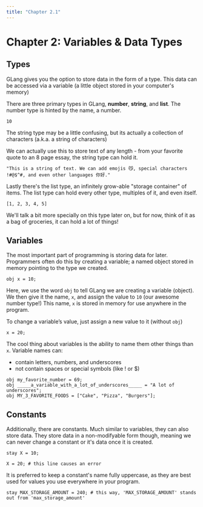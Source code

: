 ```yaml
---
title: "Chapter 2.1"
---
```


# Chapter 2: Variables & Data Types

## Types

GLang gives you the option to store data in the form of a type. This data can be accessed via a variable (a little object stored in your computer's memory)

There are three primary types in GLang, **number**, **string**, and **list**. The number type is hinted by the name, a number.

```
10
```

The string type may be a little confusing, but its actually a collection of characters (a.k.a. a string of characters)

We can actually use this to store text of any length - from your favorite quote to an 8 page essay, the string type can hold it.

```
"This is a string of text. We can add emojis 😼, special characters !#@$^#, and even other languages 你好."
```

Lastly there's the list type, an infinitely grow-able "storage container" of items. The list type can hold every other type, multiples of it, and even itself.

```
[1, 2, 3, 4, 5]
```

We'll talk a bit more specially on this type later on, but for now, think of it as a bag of groceries, it can hold a lot of things!

## Variables

The most important part of programming is storing data for later. Programmers often do this by creating a variable; a named object stored in memory pointing to the type we created.

```
obj x = 10;
```

Here, we use the word `obj` to tell GLang we are creating a variable (object). We then give it the name, `x`, and assign the value to `10` (our awesome number type!) This name, `x` is stored in memory for use anywhere in the program.

To change a variable’s value, just assign a new value to it (without `obj`)

```
x = 20;
```

The cool thing about variables is the ability to name them other things than `x`. Variable names can:

- contain letters, numbers, and underscores
- not contain spaces or special symbols (like ! or $)

```
obj my_favorite_number = 69;
obj _____a_variable_with_a_lot_of_underscores_____ = "A lot of underscores";
obj MY_3_FAVORITE_FOODS = ["Cake", "Pizza", "Burgers"];
```

## Constants

Additionally, there are constants. Much similar to variables, they can also store data. They store data in a non-modifyable form though, meaning we can never change a constant or it's data once it is created.

```
stay X = 10;

X = 20; # this line causes an error
```

It is preferred to keep a constant's name fully uppercase, as they are best used for values you use everywhere in your program.

```
stay MAX_STORAGE_AMOUNT = 240; # this way, 'MAX_STORAGE_AMOUNT' stands out from 'max_storage_amount'
```
